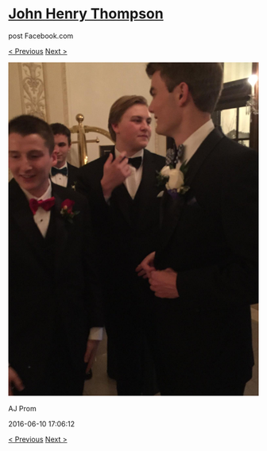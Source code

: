 # [John Henry Thompson](../README.md)
post Facebook.com

[< Previous](2016-06-10-14.md) [Next >](2016-06-10-16.md)

[![](../media/2016-06-10/AJ-Prom-13.jpg)](../README.md)

AJ Prom

2016-06-10 17:06:12

[< Previous](2016-06-10-14.md) [Next >](2016-06-10-16.md)